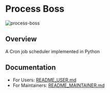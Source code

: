 # Process Boss
![process-boss](https://github.com/kristof9851/process-boss/actions/workflows/python-app.yml/badge.svg)

## Overview
A Cron job scheduler implemented in Python

## Documentation
- For Users: [README_USER.md](docs/README_USER.md)
- For Maintainers: [README_MAINTAINER.md](docs/README_MAINTAINER.md)
